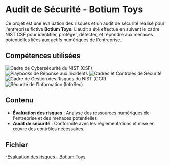 # Audit de Sécurité - Botium Toys

Ce projet est une évaluation des risques et un audit de sécurité réalisé pour l'entreprise fictive **Botium Toys**. L'audit a été effectué en suivant le cadre NIST CSF pour identifier, protéger, détecter, et répondre aux menaces potentielles liées aux actifs numériques de l'entreprise.

## Compétences utilisées

![Cadre de Cybersécurité du NIST (CSF)](https://img.shields.io/badge/-Cadre%20de%20Cybersécurité%20NIST%20(CSF)-orange?style=for-the-badge) 
![Playbooks de Réponse aux Incidents](https://img.shields.io/badge/-Playbooks%20de%20Réponse%20aux%20Incidents-red?style=for-the-badge) 
![Cadres et Contrôles de Sécurité](https://img.shields.io/badge/-Cadres%20et%20Contrôles%20de%20Sécurité-lightgrey?style=for-the-badge) 
![Cadre de Gestion des Risques du NIST (CGR)](https://img.shields.io/badge/-Cadre%20de%20Gestion%20des%20Risques%20NIST%20(CGR)-blueviolet?style=for-the-badge) 
![Sécurité de l'Information (InfoSec)](https://img.shields.io/badge/-Sécurité%20de%20l'Information%20(InfoSec)-blue?style=for-the-badge)

## Contenu
- **Évaluation des risques** : Analyse des ressources numériques de l'entreprise et des menaces potentielles.
- **Audit de sécurité** : Conformité avec les réglementations et mise en œuvre des contrôles nécessaires.

## Fichier
-[Évaluation des risques - Botium Toys](https://github.com/na-elle/Audit_de_Securite_Botium_Toys/blob/91ba1a28a59dcf6a6462e7d142562262f0b44b6d/Audit_de_Securite_Botium_Toys.pdf)
